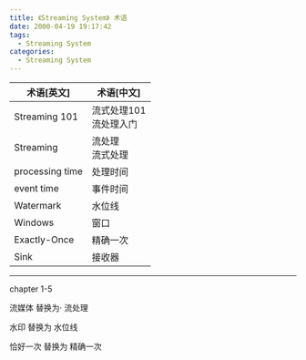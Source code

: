 ```yaml
---
title: 《Streaming System》 术语
date: 2000-04-19 19:17:42
tags: 
  - Streaming System
categories: 
  - Streaming System
---
```


<p></p>
<!-- more -->

| 术语[英文]      | 术语[中文]                |
| --------------- | ------------------------- |
| Streaming 101   | 流式处理101<br>流处理入门 |
| Streaming       | 流处理<br>流式处理        |
| processing time | 处理时间                  |
| event time      | 事件时间                  |
| Watermark       | 水位线                    |
| Windows         | 窗口                      |
| Exactly-Once    | 精确一次                  |
| Sink            | 接收器                    |



---

chapter 1-5

流媒体  替换为· 流处理

水印 替换为  水位线

 恰好一次  替换为  精确一次

